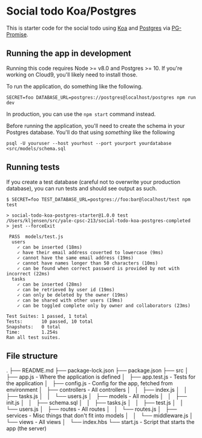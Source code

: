 
# Social todo Koa/Postgres

This is starter code for the social todo using [Koa](http://koajs.com/)
and [Postgres](https://www.postgresql.org/) via [PG-Promise](https://github.com/vitaly-t/pg-promise).

## Running the app in development

Running this code requires Node >= v8.0 and Postgres >= 10.
If you're working on Cloud9, you'll likely need to install
those.


To run the application, do something like the following.

```
SECRET=foo DATABASE_URL=postgres://postgres@localhost/postgres npm run dev
```

In production, you can use the `npm start` command instead.

Before running the application, you'll need to create the schema
in your Postgres database. You'll do that using *something* like
the following

```
psql -U youruser --host yourhost --port yourport yourdatabase <src/models/schema.sql
```


## Running tests

If you create a test database (careful not to overwrite your production database), you can
run tests and should see output as such.

```
$ SECRET=foo TEST_DATABASE_URL=postgres://foo:bar@localhost/test npm test

> social-todo-koa-postgres-starter@1.0.0 test /Users/kljensen/src/yale-cpsc-213/social-todo-koa-postgres-completed
> jest --forceExit

 PASS  models/test.js
  users
    ✓ can be inserted (18ms)
    ✓ have their email address coverted to lowercase (9ms)
    ✓ cannot have the same email address (19ms)
    ✓ cannot have names longer than 50 characters (10ms)
    ✓ can be found when correct password is provided by not with incorrect (22ms)
  tasks
    ✓ can be inserted (28ms)
    ✓ can be retrieved by user id (19ms)
    ✓ can only be deleted by the owner (19ms)
    ✓ can be shared with other users (19ms)
    ✓ can be toggled complete only by owner and collaborators (23ms)

Test Suites: 1 passed, 1 total
Tests:       10 passed, 10 total
Snapshots:   0 total
Time:        1.254s
Ran all test suites.
```

## File structure

.
├── README.md
├── package-lock.json
├── package.json
├── src
│   ├── app.js - Where the application is defined
│   ├── app.test.js - Tests for the application
│   ├── config.js - Config for the app, fetched from environment
│   ├── controllers - All controllers
│   │   ├── index.js
│   │   ├── tasks.js
│   │   └── users.js
│   ├── models - All models
│   │   ├── init.js
│   │   ├── schema.sql
│   │   ├── tasks.js
│   │   ├── test.js
│   │   └── users.js
│   ├── routes - All routes
│   │   └── routes.js
│   ├── services - Misc things that don't fit into models
│   │   └── middleware.js
│   └── views - All views
│       └── index.hbs
└── start.js - Script that starts the app (the server)
